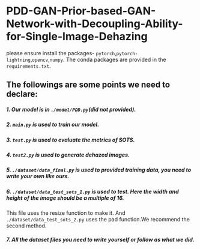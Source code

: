 # PDD-GAN-Prior-based-GAN-Network-with-Decoupling-Ability-for-Single-Image-Dehazing
please ensure install the packages- ```pytorch```,```pytorch-lightning```,```opencv```,```numpy```.
 The conda packages are provided in the ```requirements.txt```.

## The followings are some points we need to declare:
##### 1. Our model is in ```./model/PDD.py```(did not provided).
##### 2. ```main.py``` is used to train our model.
##### 3. ```test.py``` is used to evaluate the metrics of SOTS.
##### 4. ```test2.py``` is used to generate dehazed images.
##### 5. ```./dataset/data_final.py``` is used to provided training data, you need to write your own like ours.
##### 6. ```./dataset/data_test_sots_1.py``` is used to test. Here the width and height of the image should be a multiple of 16.
This file uses the resize function to make it. And ```./dataset/data_test_sots_2.py``` uses the pad function.We recommend the second method.
##### 7. All the dataset files you need to write yourself or follow as what we did.
